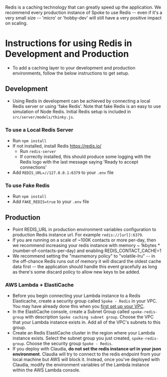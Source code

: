 Redis is a caching technology that can greatly speed up the application.  We recommend every
production instance of Spoke to use Redis -- even if it's a very small size -- 'micro' or 'hobby-dev'
will still have a very positive impact on scaling.

# Instructions for using Redis in Development and Production
- To add a caching layer to your development and production environments, follow the below instructions to get setup.

## Development
- Using Redis in development can be achieved by connecting a local Redis server or using 'fake Redis'. Note that fake Redis is an easy to use simulation of Node Redis. Initial Redis setup is included in `src/server/models/thinky.js`.

### To use a Local Redis Server
  - Run `npm install`
  - If not installed, install Redis https://redis.io/
    - Run `redis-server`
    - If correctly installed, this should produce some logging with the Redis logo with the last message saying 'Ready to accept connections'
  - Add `REDIS_URL=//127.0.0.1:6379` to your `.env` file


### To use Fake Redis
  - Run `npm install`
  - Add `FAKE_REDIS=true` to your `.env` file

## Production
- Point REDIS_URL in production environment variables configuration to production Redis instance url. For example `redis://[url]:6379`.
- If you are running on a scale of ~100K contacts or more per-day, then we recommend increasing your redis instance with memory ~ 1kbytes * (number-of-contacts-per-day) and enabling REDIS_CONTACT_CACHE=1
- We recommend setting the "maxmemory policy" to "volatile-lru" -- in the off-chance Redis runs out of memory it will discard the oldest cache data first -- the application should handle this event gracefully as long as there's some discard policy to allow new keys to be added.

### AWS Lambda + ElastiCache
- Before you begin connecting your Lambda instance to a Redis Elasticache, create a security group called `Spoke - Redis` in your VPC. You may have already done this when you [first set up your VPC](https://github.com/MoveOnOrg/Spoke/blob/main/docs/DEPLOYING_AWS_LAMBDA.md#security-groups).  
- In the ElastiCache console, create a Subnet Group called `spoke-redis-group` with description `Spoke caching subnet group`. Choose the VPC that your Lambda instance exists in. Add all of the VPC's subnets to this group.
- Create an Redis ElastiCache cluster in the region where your Lambda instance exists. Select the subnet group you just created, `spoke-redis-group`. Choose the security group `Spoke - Redis`.
- If you deploy with Claudia, **do not set the redis instance url in your json environment**. Claudia will try to connect to the redis endpoint from your local machine but AWS will block it. Instead, once you've deployed with Claudia, modify the environment variables of the Lambda instance within the AWS Lambda console.
